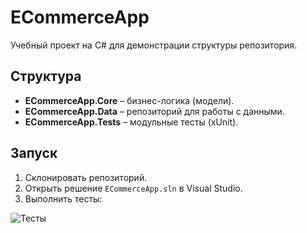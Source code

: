 # ECommerceApp

Учебный проект на C# для демонстрации структуры репозитория.

## Структура
- **ECommerceApp.Core** – бизнес-логика (модели).
- **ECommerceApp.Data** – репозиторий для работы с данными.
- **ECommerceApp.Tests** – модульные тесты (xUnit).

## Запуск
1. Склонировать репозиторий.
2. Открыть решение `ECommerceApp.sln` в Visual Studio.
3. Выполнить тесты:
  
![Тесты](<img width="895" height="512" alt="Снимок экрана 2025-09-26 134844" src="https://github.com/user-attachments/assets/57b9e12f-0586-4560-85b6-f7543e123e6c" />)
